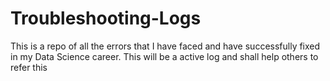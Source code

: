 # Troubleshooting-Logs
This is a repo of all the errors that I have faced and have successfully fixed in my Data Science career. This will be a active log and shall help others to refer this 
